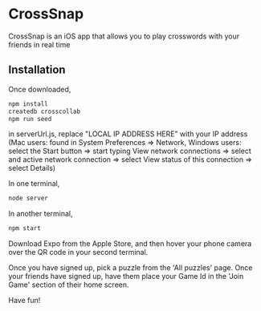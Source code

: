 # CrossSnap

CrossSnap is an iOS app that allows you to play crosswords with your friends in real time

## Installation

Once downloaded,

```bash
npm install
createdb crosscollab
npm run seed
```

in serverUrl.js, replace "LOCAL IP ADDRESS HERE" with your IP address (Mac users: found in
System Preferences => Network, Windows users: select the Start button => start typing View network connections => select and active network connection => select View status of this connection => select Details)

In one terminal,

```bash
node server
```

In another terminal,

```bash
npm start
```

Download Expo from the Apple Store, and then hover your phone camera over the QR code in your second terminal.

Once you have signed up, pick a puzzle from the 'All puzzles' page. Once your friends have signed up, have them place your Game Id in the 'Join Game' section of their home screen.

Have fun!
